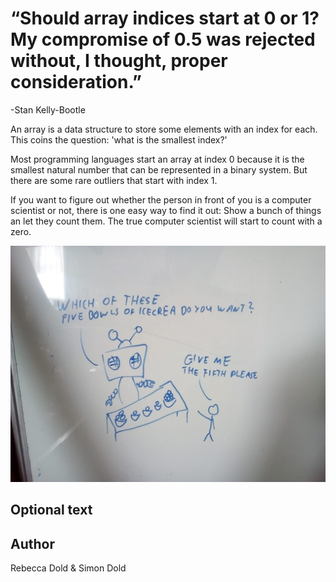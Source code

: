 <!-- BEGIN TITLE -->
# “Should array indices start at 0 or 1? My compromise of 0.5 was rejected without, I thought, proper consideration.” 
-Stan Kelly-Bootle
<!-- END TITLE -->

<!-- BEGIN BODY -->
An array is a data structure to store some elements with an index for each. 
This coins the question: 'what is the smallest index?'

Most programming languages start an array at index 0 because it is the smallest natural number that can be represented in a binary system. But there are some rare outliers that start with index 1. 

If you want to figure out whether the person in front of you is a computer scientist or not, there is one easy way to find it out: 
Show a bunch of things an let they count them. The true computer scientist will start to count with a zero.

<!-- END BODY -->


![funny comic](../images/image-005-array-at-zero-or-one.jpeg)


## Optional text
<!-- BEGIN OPTIONAL -->

<!-- END OPTIONAL -->



## Author
<!-- BEGIN AUTHOR -->
Rebecca Dold & Simon Dold
<!-- END AUTHOR -->
